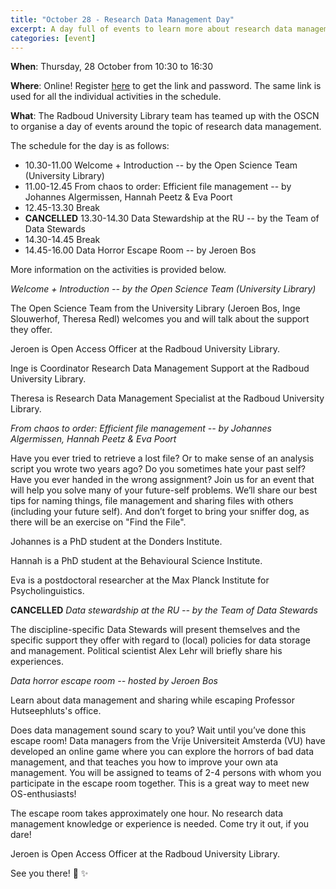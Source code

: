 ```yaml
---
title: "October 28 - Research Data Management Day"
excerpt: A day full of events to learn more about research data management!
categories: [event]
---
```


**When**: Thursday, 28 October from 10:30 to 16:30

**Where**: Online! Register [here](https://forms.gle/zoZHuK4p5LQ6fW8YA) to get the link and password. The same link is used for all the individual activities in the schedule.

**What**: The Radboud University Library team has teamed up with the OSCN to organise a day of events around the topic of research data management.

The schedule for the day is as follows:

* 10.30-11.00 Welcome + Introduction -- by the Open Science Team (University Library)
* 11.00-12.45 From chaos to order: Efficient file management -- by Johannes Algermissen, Hannah Peetz & Eva Poort
* 12.45-13.30 Break
* **CANCELLED** 13.30-14.30 Data Stewardship at the RU -- by the Team of Data Stewards
* 14.30-14.45 Break
* 14.45-16.00 Data Horror Escape Room -- by Jeroen Bos

More information on the activities is provided below. 

*Welcome + Introduction -- by the Open Science Team (University Library)*

The Open Science Team from the University Library (Jeroen Bos, Inge Slouwerhof, Theresa Redl) welcomes you and will talk about the support they offer.

Jeroen is Open Access Officer at the Radboud University Library.

Inge is Coordinator Research Data Management Support at the Radboud University Library.

Theresa is Research Data Management Specialist at the Radboud University Library.


*From chaos to order: Efficient file management -- by Johannes Algermissen, Hannah Peetz & Eva Poort*

Have you ever tried to retrieve a lost file? Or to make sense of an analysis script you wrote two years ago? Do you sometimes hate your past self? Have you ever handed in the wrong assignment? Join us for an event that will help you solve many of your future-self problems. We’ll share our best tips for naming things, file management and sharing files with others (including your future self). And don’t forget to bring your sniffer dog, as there will be an exercise on "Find the File". 

Johannes is a PhD student at the Donders Institute.

Hannah is a PhD student at the Behavioural Science Institute.

Eva is a postdoctoral researcher at the Max Planck Institute for Psycholinguistics.


**CANCELLED** *Data stewardship at the RU -- by the Team of Data Stewards*

The discipline-specific Data Stewards will present themselves and the specific support they offer with regard to (local) policies for data storage and management. Political scientist Alex Lehr will briefly share his experiences.


*Data horror escape room -- hosted by Jeroen Bos*

Learn about data management and sharing while escaping Professor Hutseephluts's office.

Does data management sound scary to you? Wait until you’ve done this escape room! Data managers from the Vrije Universiteit Amsterda (VU) have developed an online game where you can explore the horrors of bad data management, and that teaches you how to improve your own ata management. You will be assigned to teams of 2-4 persons with whom you participate in the escape room together. This is a great way to meet new OS-enthusiasts!

The escape room takes approximately one hour. No research data management knowledge or experience is needed. Come try it out, if you dare!

Jeroen is Open Access Officer at the Radboud University Library.


See you there! :wave: :sparkles: